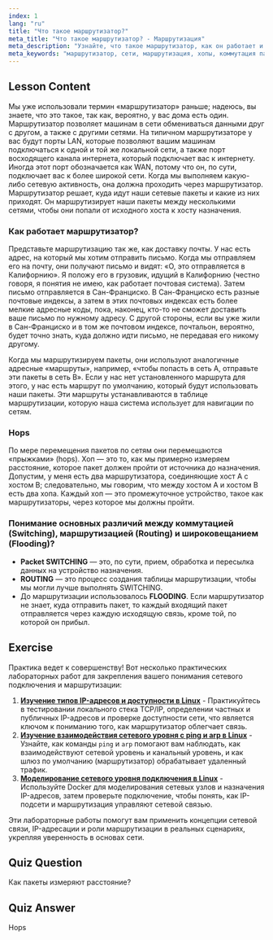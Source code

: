 ```yaml
---
index: 1
lang: "ru"
title: "Что такое маршрутизатор?"
meta_title: "Что такое маршрутизатор? - Маршрутизация"
meta_description: "Узнайте, что такое маршрутизатор, как он работает и его роль в сетях. Разберитесь в маршрутизации, хопах и доставке пакетов для начинающих."
meta_keywords: "маршрутизатор, сети, маршрутизация, хопы, коммутация пакетов, сети Linux, руководство для начинающих, сетевое руководство"
---
```


## Lesson Content

Мы уже использовали термин «маршрутизатор» раньше; надеюсь, вы знаете, что это такое, так как, вероятно, у вас дома есть один. Маршрутизатор позволяет машинам в сети обмениваться данными друг с другом, а также с другими сетями. На типичном маршрутизаторе у вас будут порты LAN, которые позволяют вашим машинам подключаться к одной и той же локальной сети, а также порт восходящего канала интернета, который подключает вас к интернету. Иногда этот порт обозначается как WAN, потому что он, по сути, подключает вас к более широкой сети. Когда мы выполняем какую-либо сетевую активность, она должна проходить через маршрутизатор. Маршрутизатор решает, куда идут наши сетевые пакеты и какие из них приходят. Он маршрутизирует наши пакеты между несколькими сетями, чтобы они попали от исходного хоста к хосту назначения.

### Как работает маршрутизатор?

Представьте маршрутизацию так же, как доставку почты. У нас есть адрес, на который мы хотим отправить письмо. Когда мы отправляем его на почту, они получают письмо и видят: «О, это отправляется в Калифорнию». Я положу его в грузовик, идущий в Калифорнию (честно говоря, я понятия не имею, как работает почтовая система). Затем письмо отправляется в Сан-Франциско. В Сан-Франциско есть разные почтовые индексы, а затем в этих почтовых индексах есть более мелкие адресные коды, пока, наконец, кто-то не сможет доставить ваше письмо по нужному адресу. С другой стороны, если вы уже жили в Сан-Франциско и в том же почтовом индексе, почтальон, вероятно, будет точно знать, куда должно идти письмо, не передавая его никому другому.

Когда мы маршрутизируем пакеты, они используют аналогичные адресные «маршруты», например, «чтобы попасть в сеть A, отправьте эти пакеты в сеть B». Если у нас нет установленного маршрута для этого, у нас есть маршрут по умолчанию, который будут использовать наши пакеты. Эти маршруты устанавливаются в таблице маршрутизации, которую наша система использует для навигации по сетям.

### Hops

По мере перемещения пакетов по сетям они перемещаются «прыжками» (hops). Хоп — это то, как мы примерно измеряем расстояние, которое пакет должен пройти от источника до назначения. Допустим, у меня есть два маршрутизатора, соединяющие хост A с хостом B; следовательно, мы говорим, что между хостом A и хостом B есть два хопа. Каждый хоп — это промежуточное устройство, такое как маршрутизаторы, через которое мы должны пройти.

### Понимание основных различий между коммутацией (Switching), маршрутизацией (Routing) и широковещанием (Flooding)?

- **Packet SWITCHING** — это, по сути, прием, обработка и пересылка данных на устройство назначения.
- **ROUTING** — это процесс создания таблицы маршрутизации, чтобы мы могли лучше выполнять SWITCHING.
- До маршрутизации использовалось **FLOODING**. Если маршрутизатор не знает, куда отправить пакет, то каждый входящий пакет отправляется через каждую исходящую связь, кроме той, по которой он прибыл.

## Exercise

Практика ведет к совершенству! Вот несколько практических лабораторных работ для закрепления вашего понимания сетевого подключения и маршрутизации:

1. **[Изучение типов IP-адресов и доступности в Linux](https://labex.io/ru/labs/linux-explore-ip-address-types-and-reachability-in-linux-592780)** - Практикуйтесь в тестировании локального стека TCP/IP, определении частных и публичных IP-адресов и проверке доступности сети, что является ключом к пониманию того, как маршрутизатор облегчает связь.
2. **[Изучение взаимодействия сетевого уровня с ping и arp в Linux](https://labex.io/ru/labs/linux-explore-network-layer-interaction-with-ping-and-arp-in-linux-592746)** - Узнайте, как команды `ping` и `arp` помогают вам наблюдать, как взаимодействуют сетевой уровень и канальный уровень, и как шлюз по умолчанию (маршрутизатор) обрабатывает удаленный трафик.
3. **[Моделирование сетевого уровня подключения в Linux](https://labex.io/ru/labs/linux-simulate-network-layer-connectivity-in-linux-592752)** - Используйте Docker для моделирования сетевых узлов и назначения IP-адресов, затем проверьте подключение, чтобы понять, как IP-подсети и маршрутизация управляют сетевой связью.

Эти лабораторные работы помогут вам применить концепции сетевой связи, IP-адресации и роли маршрутизации в реальных сценариях, укрепляя уверенность в основах сети.

## Quiz Question

Как пакеты измеряют расстояние?

## Quiz Answer

Hops
